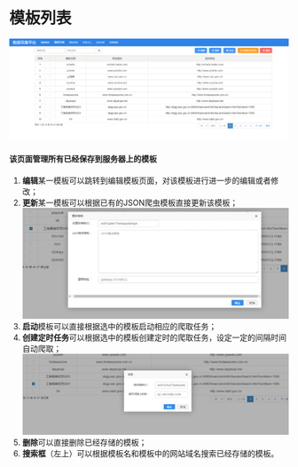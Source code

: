 # 模板列表

![](/assets/domainList.png)

#### 该页面管理所有已经保存到服务器上的模板

1. **编辑**某一模板可以跳转到编辑模板页面，对该模板进行进一步的编辑或者修改；
2. **更新**某一模板可以根据已有的JSON爬虫模板直接更新该模板；![](/assets/updateModule.png)
3. **启动**模板可以直接根据选中的模板启动相应的爬取任务；
4. **创建定时任务**可以根据选中的模板创建定时的爬取任务，设定一定的间隔时间自动爬取；![](/assets/sceduler.png)
5. **删除**可以直接删除已经存储的模板；
6. **搜索框**（左上）可以根据模板名和模板中的网站域名搜索已经存储的模板。



